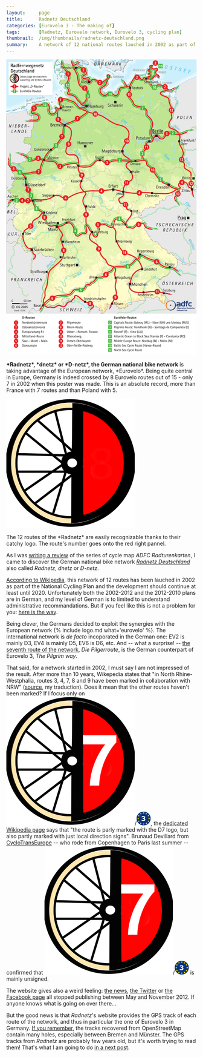 ```yaml
---
layout:     page
title:      Radnetz Deutschland
categories: [Eurovelo 3 - The making of]
tags:       [Radnetz, Eurovelo network, Eurovelo 3, cycling plan]
thumbnail:  /img/thumbnails/radnetz-deutschland.png
summary:    A network of 12 national routes lauched in 2002 as part of the National Cycling Plan.
---
```


<aside>
    <img src="/img/2005-adfc-radnetz.png">
    <p class='legend'><strong>*Radnetz*, *dnetz* or *D-netz*, the German national bike network</strong> is taking advantage of the European network, *Eurovelo*. Being quite central in Europe, Germany is indeed crossed by 8 Eurovelo routes out of 15 - only 7 in 2002 when this poster was made. This is an absolute record, more than France with 7 routes and than Poland with 5.</p>
</aside>

<aside>
	<img src="/img/logos/dx.png">
	<p class='legend'> The 12 routes of the *Radnetz* are easily recognizable thanks to their catchy logo. The route's number goes onto the red right pannel.</p>
</aside>

As I was [writing a review](bva-s-adfc-radturenkarte) of the series of cycle map *ADFC&nbsp;Radturenkarten*, I came to discover the German national bike network <!--<span style='display:inline-block'>-->[*Radnetz Deutschland*](http://www.radnetz-deutschland.de/en.html) <!--[![](/img/logos/wikipedia.png)](https://en.wikipedia.org/wiki/German_Cycling_Network)</span>--> also called *Radnetz*, *dnetz* or *D-netz*.

[According to Wikipedia](https://en.wikipedia.org/wiki/German_Cycling_Network), this network of 12 routes has been lauched in 2002 as part of the National Cycling Plan and the development should continue at least until 2020. Unfortunately both the 2002-2012 and the 2012-2010 plans are in German, and my level of German is to limited to understand administrative recommandations. But if you feel like this is not a problem for you: [here is the way](http://www.bmvi.de//cae/servlet/contentblob/89724/publicationFile/62136/nationaler-radverkehrsplan-2020.pdf).

Being clever, the Germans decided to exploit the synergies with the European network {% include logo.md what='eurovelo' %}. The international network is *de facto* incoporated in the German one: EV2 is mainly D3, EV4 is mainly D5, EV6 is D6, etc. And -- what a surprise! -- [the seventh route of the network](http://www.radnetz-deutschland.de/en/d-routen/d-route-7.html), *Die Pilgerroute*, is the German counterpart of Eurovelo 3, *The Pilgrim way*.

That said, for a network started in 2002, I must say I am not impressed of the result. After more than 10 years, Wikepedia states that "in North Rhine-Westphalia, routes 3, 4, 7, 8 and 9 have been marked in collaboration with  NRW" ([source](https://de.wikipedia.org/wiki/D-Route), my traduction). Does it mean that the other routes haven't been marked? If I focus only on ![D7](/img/logos/d7.png)/![EV3](/img/logos/ev3.png), the [dedicated Wikipedia page](https://de.wikipedia.org/wiki/Pilgerroute_(D7)) says that "the route is parly marked with the D7 logo, but also partly marked with just local direction signs". Brunaud Devillard from [CycloTransEurope](https://www.facebook.com/TransEuropeenne-117055065001991) -- who rode from Copenhagen to Paris last summer -- confirmed that ![D7](/img/logos/d7.png)/![EV3](/img/logos/ev3.png) is mainly unsigned.

The website gives also a weird feeling: [the news](http://www.radnetz-deutschland.de/aktuell-service/news.html), [the Twitter](https://twitter.com/RaDNetz_de) or [the Facebook page](https://www.facebook.com/Radnetz.Deutschland) all stopped publishing between May and November 2012. If anyone knows what is going on over there...

But the good news is that *Radnetz*'s website provides the GPS track of each route of the network, and thus in particular the one of Eurovelo 3 in Germany. [If you remember](first-importation-of-the-track), the tracks recovered from OpenStreetMap contain many holes, especially between Bremen and Münster. The GPS tracks from *Radnetz* are probably few years old, but it's worth trying to read them! That's what I am going to do [in a next post](importing-the-german-gps-track).